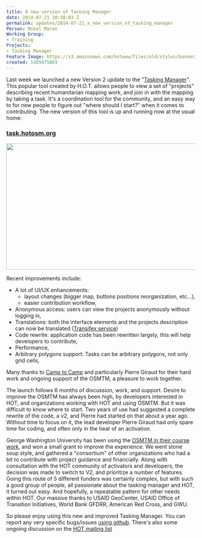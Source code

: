 ```yaml
---
title: A new version of Tasking Manager
date: 2014-07-21 20:50:03 Z
permalink: updates/2014-07-21_a_new_version_of_tasking_manager
Person: Mikel Maron
Working Group:
- Training
Projects:
- Tasking Manager
Feature Image: https://s3.amazonaws.com/hotwww/files/old/styles/banner/public/task_manager_v2_screenshot_CAR_example.png
created: 1405975803
---
```


Last week we launched a new Version 2 update to the "<a href="http://tasks.hotosm.org">Tasking Manager</a>". This popular tool created by H.O.T.  allows people to view a set of "projects" describing recent humanitarian mapping work, and join in with the mapping by taking a task. It's a coordination tool for the community, and an easy way to for new people to figure out "where should I start?" when it comes to contributing. The new version of this tool is up and running now at the usual home:

<h3><a href="http://tasks.hotosm.org">task.hotosm.org</a></h3>

<img class="image-large" title="Task Manager V2 Screenshot showing the latest project in CAR" src="https://s3.amazonaws.com/hotwww/files/old/styles/large/public/task_manager_v2_screenshot_CAR_example.png?itok=Q35ytxKl" alt="" style="width:510px;height:336px">

Recent improvements include:
<ul><li>A lot of UI/UX enhancements:
  <ul>
  <li>layout changes (bigger map, buttons positions reorganization, etc...),</li>
  <li>easier contribution workflow,</li>
  </ul></li>
<li>Anonymous access: users can view the projects anonymously without logging in,</li>
<li>Translations: both the interface elements and the projects description can now be translated (<a href="https://www.transifex.com/projects/p/osm-tasking-manager2/">Transifex service</a>)</li>
<li>Code rewrite: application code has been rewritten largely, this will help developers to contribute,</li>
<li>Performance,</li>
<li>Arbitrary polygons support: Tasks can be arbitrary polygons, not only grid cells,</li>
</ul>

Many thanks to <a href="http://www.camptocamp.com/">Camp to Camp</a> and particularly Pierre Giraud for their hard work and ongoing support of the OSMTM, a pleasure to work together.

The launch follows 6 months of discussion, work, and support. Desire to improve the OSMTM has always been high, by developers interested in HOT, and organizations working with HOT and using OSMTM. But it was difficult to know where to start. Two years of use had suggested a complete rewrite of the code, a v2, and Pierre had started on that about a year ago. Without time to focus on it, the lead developer Pierre Giraud had only spare time for coding, and often only in the heat of an activation. 

George Washington University has been using the <a href="http://stateofthemap.us/session/osm-in-the-classroom/">OSMTM in their course work</a>, and won a small grant to improve the experience. We went stone soup style, and gathered a "consortium" of other organizations who had a bit to contribute with project guidance and financially. Along with consultation with the HOT community of activators and developers, the decision was made to switch to V2, and prioritize a number of features. Going this route of 5 different funders was certainly complex, but with such a good group of people, all passionate about the tasking manager and HOT, it turned out easy. And hopefully, a repeatable pattern for other needs within HOT. Our massive thanks to USAID GeoCenter, USAID Office of Transition Initiatives, World Bank GFDRR, American Red Cross, and GWU.

So please enjoy using this new and improved Tasking Manager. You can report any very specific bugs/issues <a href="http://github.com/hotosm/osm-tasking-manager2">using github</a>. There's also some ongoing discussion on the <a href="https://lists.openstreetmap.org/listinfo/hot">HOT mailing list</a>
